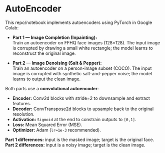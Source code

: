 # AutoEncoder


This repo/notebook implements autoencoders using PyTorch in Google Colab:

- **Part 1 — Image Completion (Inpainting):**  
  Train an autoencoder on FFHQ face images (128×128). The input image is corrupted by drawing a small white rectangle; the model learns to reconstruct the original image.

- **Part 2 — Image Denoising (Salt & Pepper):**  
  Train an autoencoder on a person-image subset (COCO). The input image is corrupted with synthetic salt-and-pepper noise; the model learns to output the clean image.

Both parts use a **convolutional autoencoder**:

- **Encoder:** Conv2d blocks with stride=2 to downsample and extract features.  
- **Decoder:** ConvTranspose2d blocks to upsample back to the original resolution.  
- **Activation:** `Sigmoid` at the end to constrain outputs to `[0,1]`.  
- **Loss:** Mean Squared Error (MSE).  
- **Optimizer:** Adam (`lr≈1e-3` recommended).

**Part 1 differences:** input is the masked image; target is the original face.  
**Part 2 differences:** input is a noisy image; target is the clean image.

